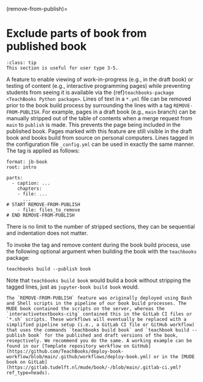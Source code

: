 (remove-from-publish)=
# Exclude parts of book from published book

```{admonition} User types
:class: tip
This section is useful for user type 3-5.
```

A feature to enable viewing of work-in-progress (e.g., in the draft book) or testing of content (e.g., interactive programming pages) while preventing students from seeing it is available via the {ref}`teachbooks-package <TeachBooks Python package>`. Lines of text in a `*.yml` file can be removed prior to the book build process by surrounding the lines with a tag `REMOVE-FROM-PUBLISH`. For example, pages in a draft book (e.g., `main` branch) can be manually stripped out of the table of contents when a merge request from `main` to `publish` is made. This prevents the page being included in the published book. Pages marked with this feature are still visible in the draft book and books build from source on personal computers. Lines tagged in the configuration file `_config.yml` can be used in exactly the same manner. The tag is applied as follows:

```
format: jb-book
root: intro

parts:
  - caption: ...
    chapters: 
    - file: ...
      ...
# START REMOVE-FROM-PUBLISH
    - file: files_to_remove
# END REMOVE-FROM-PUBLISH
```
There is no limit to the number of stripped sections, they can be sequential and indentation does not matter.

To invoke the tag and remove content during the book build process, use the following optional argument when building the book with the `teachbooks` package:

```
teachbooks build --publish book
```

Note that `teachbooks build book` would build a book without stripping the tagged lines, just as `jupyter-book build book` would.

```{note}
The `REMOVE-FROM-PUBLISH` feature was originally deployed using Bash and Shell scripts in the pipeline of our book build processes. The MUDE book contained the scripts on the server, whereas the `interactivetextbooks-citg` contained this in the GitLab CI files or `*.sh` scripts. These workflows will eventually be replaced with a simplified pipeline setup (i.e., a GitLab CI file or GitHub workflow) that uses the commands `teachbooks build book` and `teachbook build --publish book` for the published and draft versions of the book, resepctively. We recommend you do the same. A working example can be found in our [Template repository workflow on GitHub](https://github.com/TeachBooks/deploy-book-workflow/blob/main/.github/workflows/deploy-book.yml) or in the [MUDE book on GitLab](https://gitlab.tudelft.nl/mude/book/-/blob/main/.gitlab-ci.yml?ref_type=heads).
```

